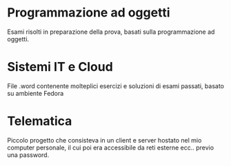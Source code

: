 # Programmazione ad oggetti

Esami risolti in preparazione della prova, basati sulla programmazione ad oggetti.



# Sistemi IT e Cloud

File .word contenente molteplici esercizi e soluzioni di esami passati, basato su ambiente Fedora



# Telematica

Piccolo progetto che consisteva in un client e server hostato nel mio computer personale, il cui poi era accessibile da reti esterne ecc.. previo una password.
